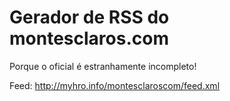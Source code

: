 Gerador de RSS do montesclaros.com
==================================

Porque o oficial é estranhamente incompleto!

Feed: http://myhro.info/montesclaroscom/feed.xml
